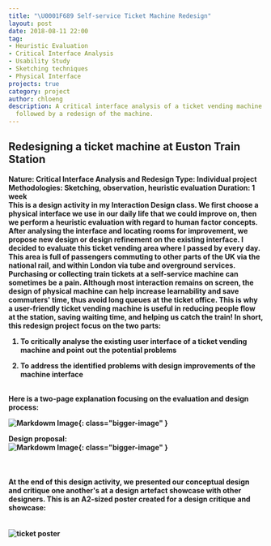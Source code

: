 ```yaml
---
title: "\U0001F689 Self-service Ticket Machine Redesign"
layout: post
date: 2018-08-11 22:00
tag:
- Heuristic Evaluation
- Critical Interface Analysis
- Usability Study
- Sketching techniques
- Physical Interface
projects: true
category: project
author: chloeng
description: A critical interface analysis of a ticket vending machine at Euston station,
  followed by a redesign of the machine.
---
```


## Redesigning a ticket machine at Euston Train Station
<b>
<b>Nature: </b> Critical Interface Analysis and Redesign

<b>
<b>Type: </b> Individual project

<b>
<b>Methodologies: </b>  Sketching, observation, heuristic evaluation

<b>
<b>Duration: </b> 1 week


<div class="breaker"></div>
<b>
This is a design activity in my Interaction Design class. We first choose a physical interface we use in our daily life that we could improve on, then we perform a heuristic evaluation with regard to human factor concepts. After analysing the interface and locating rooms for improvement, we propose new design or design refinement on the existing interface.
</b>

<b>
I decided to evaluate this ticket vending area where I passed by every day. This area is full of passengers commuting to other parts of the UK via the national rail, and within London via tube and overground services. Purchasing or collecting train tickets at a self-service machine can sometimes be a pain. <span class="evidence"> Although most interaction remains on screen, the design of physical machine can help increase learnability and save commuters' time</span>, thus avoid long queues at the ticket office. This is why a user-friendly ticket vending machine is useful in reducing people flow at the station, saving waiting time, and helping us catch the train!
</b>

<b>
In short, this redesign project focus on the two parts:

1. <b>To <b>critically analyse</b> the existing user interface of a ticket vending machine and point out the potential problems

2. <b>To address the identified problems with <b>design improvements</b> of the machine interface
</b>

<br>
<b>
Here is a two-page explanation focusing on the evaluation and design process:
</b>

![Markdowm Image][1]{: class="bigger-image" }


<b>Design proposal:</b>
<br>
![Markdowm Image][2]{: class="bigger-image" }
<br>
<br>
<br>
<br>
<b> At the end of this design activity, we presented our conceptual design and critique one another's at a design artefact showcase with other designers.  This is an A2-sized poster created for a design critique and showcase:
</b>
<br>
<br>
<br>
<img alt="ticket poster" src="https://chloenhy.github.io/assets/images/train/ticket-machine.jpg" />

<br>
<br>
<div class="breaker"></div>

[1]: https://chloenhy.github.io/assets/images/train/ticket1.jpg
[2]: https://chloenhy.github.io/assets/images/train/ticket2.jpg